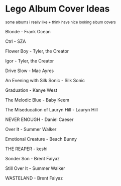 # Lego Album Cover Ideas

<sup>some albums i really like + think have nice looking album covers</sup>

<p>Blonde - Frank Ocean</p>
<p>Ctrl - SZA</p>
<p>Flower Boy - Tyler, the Creator</p>
<p>Igor - Tyler, the Creator</p>
<p>Drive Slow - Mac Ayres</p>
<p>An Evening with Silk Sonic - Silk Sonic</p>
<p>Graduation - Kanye West</p>
<p>The Melodic Blue - Baby Keem</p>
<p>The Miseducation of Lauryn Hill - Lauryn Hill</p>
<p>NEVER ENOUGH - Daniel Caeser</p>
<p>Over It - Summer Walker</p>
<p>Emotional Creature - Beach Bunny</p>
<p>THE REAPER - keshi</p>
<p>Sonder Son - Brent Faiyaz</p>
<p>Still Over It - Summer Walker</p>
<p>WASTELAND - Brent Faiyaz</p>
